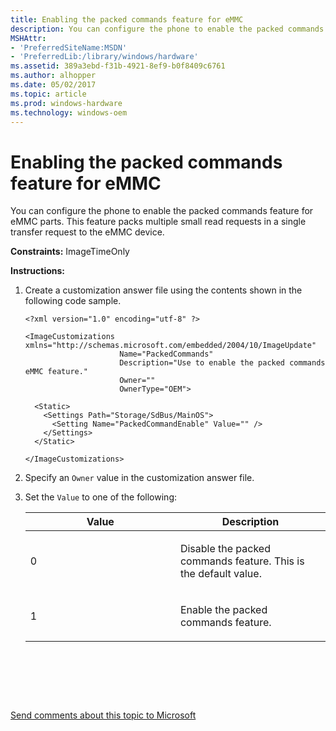 ```yaml
---
title: Enabling the packed commands feature for eMMC
description: You can configure the phone to enable the packed commands feature for eMMC parts. This feature packs multiple small read requests in a single transfer request to the eMMC device.
MSHAttr:
- 'PreferredSiteName:MSDN'
- 'PreferredLib:/library/windows/hardware'
ms.assetid: 389a3ebd-f31b-4921-8ef9-b0f8409c6761
ms.author: alhopper
ms.date: 05/02/2017
ms.topic: article
ms.prod: windows-hardware
ms.technology: windows-oem
---
```


# Enabling the packed commands feature for eMMC


You can configure the phone to enable the packed commands feature for eMMC parts. This feature packs multiple small read requests in a single transfer request to the eMMC device.

<a href="" id="constraints---imagetimeonly"></a>**Constraints:** ImageTimeOnly  

<a href="" id="instructions-"></a>**Instructions:**  
1.  Create a customization answer file using the contents shown in the following code sample.

    ``` syntax
    <?xml version="1.0" encoding="utf-8" ?>  

    <ImageCustomizations xmlns="http://schemas.microsoft.com/embedded/2004/10/ImageUpdate"  
                         Name="PackedCommands"  
                         Description="Use to enable the packed commands eMMC feature."  
                         Owner=""  
                         OwnerType="OEM"> 

      <Static>  
        <Settings Path="Storage/SdBus/MainOS">  
          <Setting Name="PackedCommandEnable" Value="" />   
        </Settings>  
      </Static>

    </ImageCustomizations>
    ```

2.  Specify an `Owner` value in the customization answer file.

3.  Set the `Value` to one of the following:

    <table>
    <colgroup>
    <col width="50%" />
    <col width="50%" />
    </colgroup>
    <thead>
    <tr class="header">
    <th>Value</th>
    <th>Description</th>
    </tr>
    </thead>
    <tbody>
    <tr class="odd">
    <td><p>0</p></td>
    <td><p>Disable the packed commands feature. This is the default value.</p></td>
    </tr>
    <tr class="even">
    <td><p>1</p></td>
    <td><p>Enable the packed commands feature.</p></td>
    </tr>
    </tbody>
    </table>

     

 

 

[Send comments about this topic to Microsoft](mailto:wsddocfb@microsoft.com?subject=Documentation%20feedback%20%5Bp_phCustomization\p_phCustomization%5D:%20Enabling%20the%20packed%20commands%20feature%20for%20eMMC%20%20RELEASE:%20%289/7/2016%29&body=%0A%0APRIVACY%20STATEMENT%0A%0AWe%20use%20your%20feedback%20to%20improve%20the%20documentation.%20We%20don't%20use%20your%20email%20address%20for%20any%20other%20purpose,%20and%20we'll%20remove%20your%20email%20address%20from%20our%20system%20after%20the%20issue%20that%20you're%20reporting%20is%20fixed.%20While%20we're%20working%20to%20fix%20this%20issue,%20we%20might%20send%20you%20an%20email%20message%20to%20ask%20for%20more%20info.%20Later,%20we%20might%20also%20send%20you%20an%20email%20message%20to%20let%20you%20know%20that%20we've%20addressed%20your%20feedback.%0A%0AFor%20more%20info%20about%20Microsoft's%20privacy%20policy,%20see%20http://privacy.microsoft.com/default.aspx. "Send comments about this topic to Microsoft")




